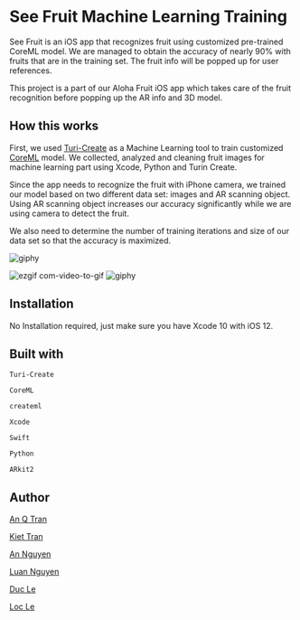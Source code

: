 
# See Fruit Machine Learning Training
See Fruit is an iOS app that recognizes fruit using customized pre-trained CoreML model. We are managed to obtain the accuracy of nearly 90% with fruits that are in the training set.  The fruit info will be popped up for user references.

This project is a part of our Aloha Fruit iOS app which takes care of the fruit recognition before popping up the AR info and 3D model.

## How this works
First, we used [Turi-Create](https://github.com/apple/turicreate) as a Machine Learning tool to train customized [CoreML](https://developer.apple.com/documentation/coreml) model. We collected, analyzed and cleaning fruit images for machine learning part using Xcode, Python and Turin Create. 

Since the app needs to recognize the fruit with iPhone camera, we trained our model based on two different data set: images and AR scanning object. Using AR scanning object increases our accuracy significantly while we are using camera to detect the fruit.

We also need to determine the number of training iterations and size of our data set so that the accuracy is maximized. 

![giphy](https://user-images.githubusercontent.com/35791349/46707052-27899c00-cc06-11e8-8cc4-962fb3de23a2.gif)

![ezgif com-video-to-gif](https://user-images.githubusercontent.com/35791349/46707085-5b64c180-cc06-11e8-8251-8fb44af81570.gif)
![giphy](https://media.giphy.com/media/vvV86S4mskESSUanvc/giphy.gif)

## Installation
No Installation required, just make sure you have Xcode 10 with iOS 12.

## Built with

`Turi-Create`

`CoreML`

`createml`

`Xcode`

`Swift`

`Python`

`ARkit2`



## Author

[An Q Tran](https://www.linkedin.com/in/an-q-tran/)

[Kiet Tran](https://github.com/kiettran95)

[An Nguyen](https://github.com/an-nguyen239)

[Luan Nguyen](https://github.com/luannguyen2603)

[Duc Le](https://github.com/Ducle141)	
 
[Loc Le](https://github.com/ln60)


